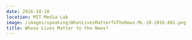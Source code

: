 ```yaml
---
date: 2016-10-10
location: MIT Media Lab
image: /images/speaking/WhatLivesMatterToTheNews-ML-10-2016.001.png
title: Whose Lives Matter to the News?
---
```

